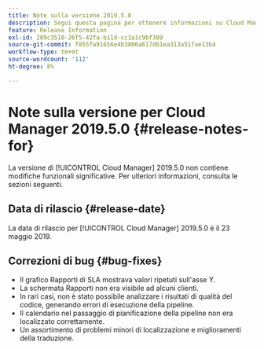 ```yaml
---
title: Note sulla versione 2019.5.0
description: Segui questa pagina per ottenere informazioni su Cloud Manager 2019.5.0.
feature: Release Information
exl-id: 209c3510-26f5-42fa-b11d-cc1a1c9bf389
source-git-commit: f855fa91656e4b3806a617d61ea313a51fae13b4
workflow-type: tm+mt
source-wordcount: '112'
ht-degree: 8%

---
```


# Note sulla versione per Cloud Manager 2019.5.0 {#release-notes-for}

La versione di [!UICONTROL Cloud Manager] 2019.5.0 non contiene modifiche funzionali significative. Per ulteriori informazioni, consulta le sezioni seguenti.

## Data di rilascio {#release-date}

La data di rilascio per [!UICONTROL Cloud Manager] 2019.5.0 è il 23 maggio 2019.


## Correzioni di bug {#bug-fixes}

* Il grafico Rapporti di SLA mostrava valori ripetuti sull&#39;asse Y.
* La schermata Rapporti non era visibile ad alcuni clienti.
* In rari casi, non è stato possibile analizzare i risultati di qualità del codice, generando errori di esecuzione della pipeline.
* Il calendario nel passaggio di pianificazione della pipeline non era localizzato correttamente.
* Un assortimento di problemi minori di localizzazione e miglioramenti della traduzione.

